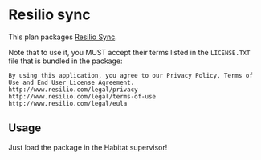 # Resilio sync

This plan packages [Resilio Sync](https://www.resilio.com/platforms/desktop/).

Note that to use it, you MUST accept their terms listed in the `LICENSE.TXT` file that is bundled in the package:

```
By using this application, you agree to our Privacy Policy, Terms of Use and End User License Agreement.
http://www.resilio.com/legal/privacy
http://www.resilio.com/legal/terms-of-use
http://www.resilio.com/legal/eula
```

## Usage

Just load the package in the Habitat supervisor!